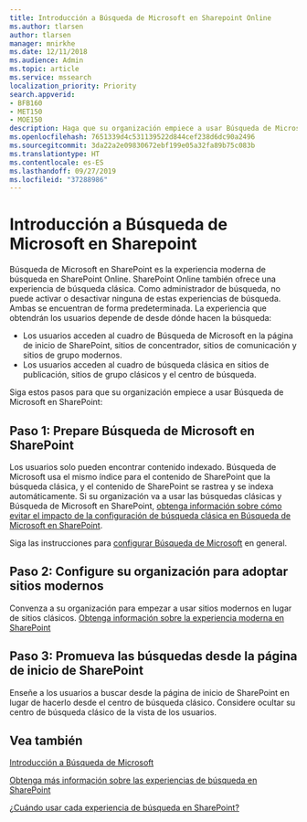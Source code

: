 ```yaml
---
title: Introducción a Búsqueda de Microsoft en Sharepoint Online
ms.author: tlarsen
author: tlarsen
manager: mnirkhe
ms.date: 12/11/2018
ms.audience: Admin
ms.topic: article
ms.service: mssearch
localization_priority: Priority
search.appverid:
- BFB160
- MET150
- MOE150
description: Haga que su organización empiece a usar Búsqueda de Microsoft en SharePoint Online
ms.openlocfilehash: 7651339d4c531139522d844cef238d6dc90a2496
ms.sourcegitcommit: 3da22a2e09830672ebf199e05a32fa89b75c083b
ms.translationtype: HT
ms.contentlocale: es-ES
ms.lasthandoff: 09/27/2019
ms.locfileid: "37288986"
---
```

# <a name="get-started-with-microsoft-search-in-sharepoint"></a>Introducción a Búsqueda de Microsoft en Sharepoint

Búsqueda de Microsoft en SharePoint es la experiencia moderna de búsqueda en SharePoint Online. SharePoint Online también ofrece una experiencia de búsqueda clásica. Como administrador de búsqueda, no puede activar o desactivar ninguna de estas experiencias de búsqueda. Ambas se encuentran de forma predeterminada. La experiencia que obtendrán los usuarios depende de desde dónde hacen la búsqueda:

- Los usuarios acceden al cuadro de Búsqueda de Microsoft en la página de inicio de SharePoint, sitios de concentrador, sitios de comunicación y sitios de grupo modernos.
- Los usuarios acceden al cuadro de búsqueda clásica en sitios de publicación, sitios de grupo clásicos y el centro de búsqueda.

Siga estos pasos para que su organización empiece a usar Búsqueda de Microsoft en SharePoint:

## <a name="step-1-prepare-for-microsoft-search-in-sharepoint"></a>Paso 1: Prepare Búsqueda de Microsoft en SharePoint

Los usuarios solo pueden encontrar contenido indexado. Búsqueda de Microsoft usa el mismo índice para el contenido de SharePoint que la búsqueda clásica, y el contenido de SharePoint se rastrea y se indexa automáticamente. Si su organización va a usar las búsquedas clásicas y Búsqueda de Microsoft en SharePoint, [obtenga información sobre cómo evitar el impacto de la configuración de búsqueda clásica en Búsqueda de Microsoft en SharePoint](https://docs.microsoft.com/sharepoint/differences-classic-modern-search).

Siga las instrucciones para [configurar Búsqueda de Microsoft](set-up-microsoft-search.md) en general.


## <a name="step-2-get-your-organization-to-adopt-modern-sites"></a>Paso 2: Configure su organización para adoptar sitios modernos

Convenza a su organización para empezar a usar sitios modernos en lugar de sitios clásicos. [Obtenga información sobre la experiencia moderna en SharePoint](https://support.office.com/article/SharePoint-classic-and-modern-experiences-5725c103-505d-4a6e-9350-300d3ec7d73f)

## <a name="step-3-promote-searching-from-the-sharepoint-start-page"></a>Paso 3: Promueva las búsquedas desde la página de inicio de SharePoint

Enseñe a los usuarios a buscar desde la página de inicio de SharePoint en lugar de hacerlo desde el centro de búsqueda clásico. Considere ocultar su centro de búsqueda clásico de la vista de los usuarios.

## <a name="see-also"></a>Vea también
[Introducción a Búsqueda de Microsoft](overview-microsoft-search.md)

[Obtenga más información sobre las experiencias de búsqueda en SharePoint](https://docs.microsoft.com/sharepoint/overview-of-search)

[¿Cuándo usar cada experiencia de búsqueda en SharePoint?](https://docs.microsoft.com/sharepoint/get-started-with-modern-search-experience)